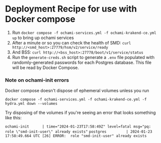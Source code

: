 # Deployment Recipe for use with Docker compose

1. Run `docker compose -f ochami-services.yml -f ochami-krakend-ce.yml up` to bring up ochami services
1. After a minute or so you can check the health of SMD: `curl http://<smd_host>:27779/hsm/v2/service/ready`
1. And BSS: `curl http://<bss_host>:27778/boot/v1/service/status`
1. Run the `generate-creds.sh` script to generate a `.env` file populated with randomly-generated passwords for each Postgres database. This file will be read by Docker Compose.

### Note on ochami-init errors

Docker compose doesn't dispose of ephemeral volumes unless you run

`docker compose -f ochami-services.yml -f ochami-krakend-ce.yml -f hydra.yml down --volumes`

Try disposing of the volumes if you're seeing an error that looks something like this:

`ochami-init      | time="2024-01-23T17:58:49Z" level=fatal msg="pq: role \"smd-init-user\" already exists"`
`postgres         | 2024-01-23 17:58:49.664 UTC [26] ERROR:  role "smd-init-user" already exists`
